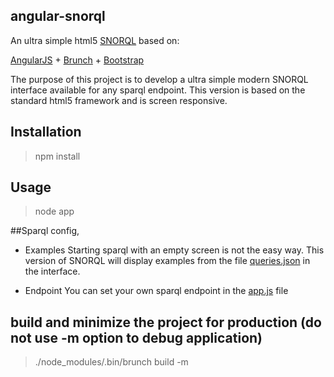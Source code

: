 ## angular-snorql
An ultra simple html5 [SNORQL](https://github.com/kurtjx/SNORQL) based on:

[AngularJS](http://angularjs.org) + [Brunch](http://brunch.io) + [Bootstrap](http://twitter.github.com/bootstrap/)

The purpose of this project is to develop a ultra simple modern SNORQL interface available for any sparql endpoint. This version is based on the standard html5 framework and is screen responsive. 

## Installation
  >npm install

## Usage
  >node app

##Sparql config,

* Examples
Starting sparql with an empty screen is not the easy way. This version of SNORQL will display examples from the file [queries.json](app/assets/queries.json) in the interface. 


* Endpoint
You can set your own sparql endpoint in the [app.js](app/js/app.js) file

 
## build and minimize the project for production (do not use -m option to debug application)
  >./node_modules/.bin/brunch build -m


